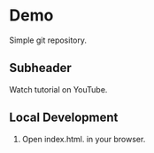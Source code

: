 # Demo

Simple git repository.

## Subheader

Watch tutorial on YouTube.

## Local Development

1. Open index.html. in your browser.
